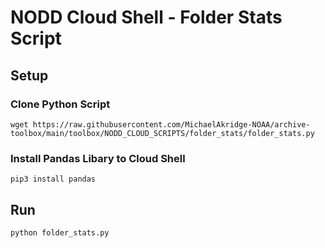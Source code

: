 # NODD Cloud Shell - Folder Stats Script
## Setup 
### Clone Python Script 
```
wget https://raw.githubusercontent.com/MichaelAkridge-NOAA/archive-toolbox/main/toolbox/NODD_CLOUD_SCRIPTS/folder_stats/folder_stats.py
```
### Install Pandas Libary to Cloud Shell
```
pip3 install pandas
```
## Run
```
python folder_stats.py
```
